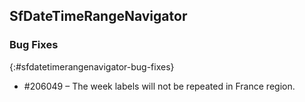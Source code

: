 ## SfDateTimeRangeNavigator

### Bug Fixes

{:#sfdatetimerangenavigator-bug-fixes} 

* \#206049 – The week labels will not be repeated in France region.
 